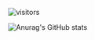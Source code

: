 ![visitors](https://visitor-badge.glitch.me/badge?page_id=page.stephani-sj)




![Anurag's GitHub stats](https://github-readme-stats.vercel.app/api?username=anuraghazra&theme=graywhite&show_icons=true)
